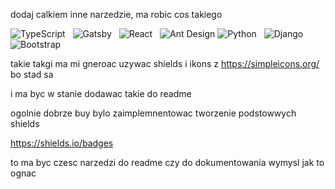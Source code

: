 dodaj calkiem inne narzedzie, ma robic cos takiego

![TypeScript](https://img.shields.io/badge/-TypeScript-3178C6?logo=typescript&logoColor=white) &nbsp; ![Gatsby](https://img.shields.io/badge/-Gatsby-663399?logo=gatsby&logoColor=white) &nbsp; ![React](https://img.shields.io/badge/-React-61DAFB?logo=react&logoColor=black) &nbsp; ![Ant Design](https://img.shields.io/badge/-AntDesign-0170FE?logo=antdesign&logoColor=white) ![Python](https://img.shields.io/badge/-Python-3776AB?logo=python&logoColor=white) &nbsp; ![Django](https://img.shields.io/badge/-Django-092E20?logo=django&logoColor=white) &nbsp; ![Bootstrap](https://img.shields.io/badge/-Bootstrap-7952B3?logo=bootstrap&logoColor=white)

takie takgi ma mi gneroac uzywac shields i ikons z https://simpleicons.org/ bo stad sa

i ma byc w stanie dodawac takie do readme

ogolnie dobrze buy bylo zaimplemnentowac tworzenie podstowwych shields 

https://shields.io/badges 

to ma byc czesc narzedzi do readme czy do dokumentowania
wymysl jak to ognac